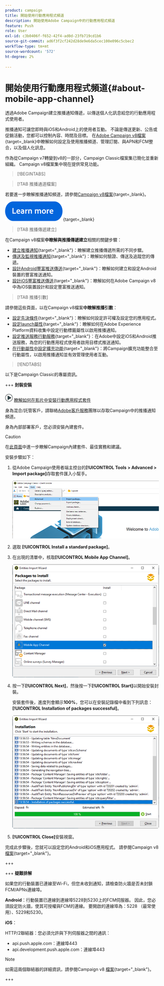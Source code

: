 ```yaml
---
product: campaign
title: 開始使用行動應用程式頻道
description: 開始使用Adobe Campaign中的行動應用程式頻道
feature: Push
role: User
exl-id: c3b0406f-f652-42f4-ad0d-23fb719cd1b6
source-git-commit: ad6f3f2cf242d28de9e6da5cec100e096c5cbec2
workflow-type: tm+mt
source-wordcount: '572'
ht-degree: 2%

---
```


# 開始使用行動應用程式頻道{#about-mobile-app-channel}

透過Adobe Campaign建立推播通知傳遞，以傳送個人化訊息給您的行動應用程式使用者。

推播通知可讓您即時與iOS和Android上的使用者互動。 不論是傳送更新、公告或促銷活動，您都可以控制內容、時間及目標。 在[Adobe Campaign v8檔案](https://experienceleague.adobe.com/zh-hant/docs/campaign/campaign-v8/send/emails/email){target=_blank}中瞭解如何設定及使用推播頻道、管理訂閱、與APN和FCM整合，以及個人化訊息。

作為從Campaign v7轉變到v8的一部分，Campaign Classic檔案集已簡化並重新組織。 Campaign v8檔案集中現在提供常見功能。

>[!BEGINTABS]

>[!TAB 推播通道檔案]

若要進一步瞭解推播通知頻道，請參閱[Campaign v8檔案](https://experienceleague.adobe.com/docs/campaign/campaign-v8/send/push/push.html?lang=zh-Hant){target=_blank}。

[![影像](../../assets/do-not-localize/learn-more-button.svg)](https://experienceleague.adobe.com/docs/campaign/campaign-v8/send/push/push.html?lang=zh-Hant){target=_blank}


>[!TAB 推播傳遞建立]

在Campaign v8檔案&#x200B;**中瞭解與推播傳遞建立**&#x200B;相關的關鍵步驟：

* [建立推播通知](https://experienceleague.adobe.com/docs/campaign/campaign-v8/send/push/push.html?lang=zh-Hant#push-create){target="_blank"}：瞭解建立推播傳遞所需的不同步驟。
* [傳送及監視推播通知](https://experienceleague.adobe.com/docs/campaign/campaign-v8/send/push/push.html?lang=zh-Hant#push-test){target="_blank"}：瞭解如何驗證、傳送及追蹤您的傳遞。
* [設計Android豐富推送傳送](https://experienceleague.adobe.com/docs/campaign/campaign-v8/send/push/rich-push/rich-push-android.html?lang=zh-Hant){target="_blank"}：瞭解如何建立和設定Android裝置的豐富推送通知。
* [設計iOS豐富推送傳送](https://experienceleague.adobe.com/docs/campaign/campaign-v8/send/push/rich-push/rich-push-ios.html?lang=zh-Hant){target="_blank"}：瞭解如何在Adobe Campaign v8中為iOS裝置設計和設定豐富推送通知。


>[!TAB 推播引數]

請參閱這些頁面，以在Campaign v8檔案&#x200B;**中瞭解推播引數**：

* [設定先決條件](https://experienceleague.adobe.com/docs/campaign/campaign-v8/send/push/push-settings.html?lang=zh-Hant#before-starting){target="_blank"}：瞭解如何設定許可權及設定您的應用程式。
* [設定launch屬性](https://experienceleague.adobe.com/docs/campaign/campaign-v8/send/push/push-settings.html?lang=zh-Hant#launch-property){target="_blank"}：瞭解如何在Adobe Experience Platform資料收集中設定行動標籤屬性以啟用推播通知。
* [設定推送服務行動服務](https://experienceleague.adobe.com/docs/campaign/campaign-v8/send/push/push-settings.html?lang=zh-Hant#push-service){target="_blank"}：在Adobe中設定iOS和Android推送服務，為您的行動應用程式使用者啟用目標式推送通知。
* [在行動屬性中設定擴充功能](https://experienceleague.adobe.com/docs/campaign/campaign-v8/send/push/push-settings.html?lang=zh-Hant#configure-extension){target="_blank"}：將Campaign擴充功能整合至行動屬性，以啟用推播通知並有效管理使用者互動。

>[!ENDTABS]


以下是Campaign Classic的專屬資訊。

+++ **封裝安裝**

![](assets/do-not-localize/how-to-video.png) [瞭解如何在影片中安裝行動應用程式套件](https://experienceleague.adobe.com/docs/campaign-classic-learn/tutorials/sending-messages/push-channel/installing-the-mobile-app-channel.html?lang=zh-Hant#sending-messages)

身為混合/託管客戶，請聯絡[Adobe客戶服務](https://helpx.adobe.com/tw/enterprise/admin-guide.html/enterprise/using/support-for-experience-cloud.ug.html)團隊以存取Campaign中的推播通知頻道。

身為內部部署客戶，您必須安裝內建套件。

>[!CAUTION]
>
>在[此頁面](../../installation/using/installing-campaign-standard-packages.md)中進一步瞭解Campaign內建套件、最佳實務和建議。

安裝步驟如下：

1. 從Adobe Campaign使用者端主控台的&#x200B;**[!UICONTROL Tools > Advanced > Import package]**&#x200B;存取套件匯入小幫手。

   ![](assets/package_ios.png)

1. 選取 **[!UICONTROL Install a standard package]**。

1. 在出現的清單中，核取&#x200B;**[!UICONTROL Mobile App Channel]**。

   ![](assets/package_ios_2.png)

1. 按一下&#x200B;**[!UICONTROL Next]**，然後按一下&#x200B;**[!UICONTROL Start]**&#x200B;以開始安裝封裝。

   安裝套件後，進度列會顯示&#x200B;**100%**，您可以在安裝記錄檔中看到下列訊息： **[!UICONTROL Installation of packages successful]**。

   ![](assets/package_ios_3.png)

1. **[!UICONTROL Close]**&#x200B;安裝視窗。

完成此步驟後，您就可以設定您的Android和iOS應用程式。 請參閱Campaign v8 [檔案](https://experienceleague.adobe.com/docs/campaign/campaign-v8/send/push/push.html?lang=zh-Hant){target="_blank"}。

+++

+++ **疑難排解**

如果您的行動裝置已連線至Wi-Fi，但您未收到通知，請檢查防火牆是否未封鎖FCM/APNs連線埠。

**Android**：行動裝置已連線到連線埠5228到5230上的FCM伺服器。 因此，您必須設定防火牆，使其可授權與FCM的連線。 要開啟的連線埠為：5228 （最常使用）、5229和5230。

**iOS**：

HTTP/2聯結器：您必須允許與下列伺服器之間的通訊：

* api.push.apple.com：連線埠443
* api.development.push.apple.com：連線埠443

>[!NOTE]
>
>如需這兩個聯結器的詳細資訊，請參閱Campaign v8 [檔案](https://experienceleague.adobe.com/docs/campaign/campaign-v8/send/push/push-settings.html?lang=zh-Hant){target="_blank"}。

+++
